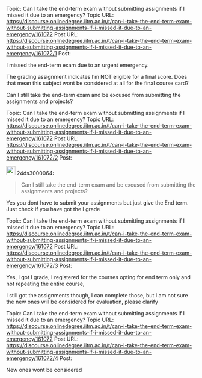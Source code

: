 Topic: Can I take the end-term exam without submitting assignments if I missed it due to an emergency?
Topic URL: https://discourse.onlinedegree.iitm.ac.in/t/can-i-take-the-end-term-exam-without-submitting-assignments-if-i-missed-it-due-to-an-emergency/161072
Post URL: https://discourse.onlinedegree.iitm.ac.in/t/can-i-take-the-end-term-exam-without-submitting-assignments-if-i-missed-it-due-to-an-emergency/161072/1
Post: <p>I missed the end-term exam due to an urgent emergency.</p>
<p>The grading assignment indicates I’m NOT eligible for a final score. Does that mean this subject wont be considered at all for the final course card?</p>
<p>Can I still take the end-term exam and be excused from submitting the assignments and projects?</p>

Topic: Can I take the end-term exam without submitting assignments if I missed it due to an emergency?
Topic URL: https://discourse.onlinedegree.iitm.ac.in/t/can-i-take-the-end-term-exam-without-submitting-assignments-if-i-missed-it-due-to-an-emergency/161072
Post URL: https://discourse.onlinedegree.iitm.ac.in/t/can-i-take-the-end-term-exam-without-submitting-assignments-if-i-missed-it-due-to-an-emergency/161072/2
Post: <aside class="quote group-ds-students" data-username="24ds3000064" data-post="1" data-topic="161072">
<div class="title">
<div class="quote-controls"></div>
<img loading="lazy" alt="" width="24" height="24" src="https://dub1.discourse-cdn.com/flex013/user_avatar/discourse.onlinedegree.iitm.ac.in/24ds3000064/48/111221_2.png" class="avatar"> 24ds3000064:</div>
<blockquote>
<p>Can I still take the end-term exam and be excused from submitting the assignments and projects?</p>
</blockquote>

<p>Yes you dont have to submit your assignments but just give the End term. Just check if you have got the I grade</p>

Topic: Can I take the end-term exam without submitting assignments if I missed it due to an emergency?
Topic URL: https://discourse.onlinedegree.iitm.ac.in/t/can-i-take-the-end-term-exam-without-submitting-assignments-if-i-missed-it-due-to-an-emergency/161072
Post URL: https://discourse.onlinedegree.iitm.ac.in/t/can-i-take-the-end-term-exam-without-submitting-assignments-if-i-missed-it-due-to-an-emergency/161072/3
Post: <p>Yes, I got I grade, I registered for the courses opting for end term only and not repeating the entire course,</p>
<p>I still got the assignments though, I can complete those, but I am not sure the new ones will be considered for evaluation, please clarify</p>

Topic: Can I take the end-term exam without submitting assignments if I missed it due to an emergency?
Topic URL: https://discourse.onlinedegree.iitm.ac.in/t/can-i-take-the-end-term-exam-without-submitting-assignments-if-i-missed-it-due-to-an-emergency/161072
Post URL: https://discourse.onlinedegree.iitm.ac.in/t/can-i-take-the-end-term-exam-without-submitting-assignments-if-i-missed-it-due-to-an-emergency/161072/4
Post: <p>New ones wont be considered</p>
